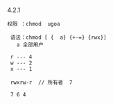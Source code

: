 4.2.1
    
    权限 ：chmod  ugoa
     
     语法：chmod [ {  a} {+-=} {rwx}] 
       a 全部用户
     
     r --- 4
     w --- 2
     x --- 1
     
     rwxrw-r  // 所有者  7 
            
     7 6 4
     